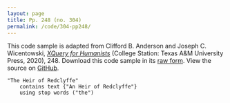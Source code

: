 ```yaml
---
layout: page
title: Pp. 248 (no. 304)
permalink: /code/304-pp248/
---
```


This code sample is adapted from Clifford B. Anderson and Joseph C. Wicentowski, 
[_XQuery for Humanists_](/) (College Station: Texas A&M University Press, 2020), 248. 
Download this code sample in its [raw form](/code/304-pp248/304-pp248.xq).
View the source on [GitHub](https://github.com/coding4humanists/xquery4humanists/blob/master/code/304-pp248/304-pp248.xq).

```xquery
"The Heir of Redclyffe" 
    contains text {"An Heir of Redclyffe"} 
    using stop words ("the")
```  
